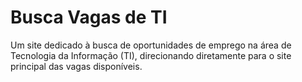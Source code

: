 # **Busca Vagas de TI**

Um site dedicado à busca de oportunidades de emprego na área de Tecnologia da Informação (TI), direcionando diretamente para o site principal das vagas disponíveis.
